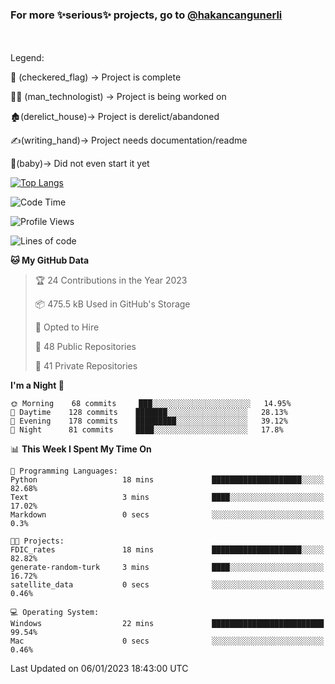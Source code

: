 ### For more ✨serious✨ projects, go to [@hakancangunerli](https://github.com/hakancangunerli)

<br>
<br>
Legend:

🏁 (checkered_flag) -> Project is complete

👨‍💻 (man_technologist)   -> Project is being worked on

🏚️(derelict_house)-> Project is derelict/abandoned

✍️(writing_hand)-> Project needs documentation/readme

👶(baby)-> Did not even start it yet

[![Top Langs](https://github-readme-stats.vercel.app/api/top-langs/?username=johngunerli&layout=compact&hide=tex,html,shell,assembly,C&langs_count=6&exclude_repo=2015-csharp)](https://github.com/anuraghazra/github-readme-stats)


<!--START_SECTION:waka-->
![Code Time](http://img.shields.io/badge/Code%20Time-379%20hrs%207%20mins-blue)

![Profile Views](http://img.shields.io/badge/Profile%20Views-3-blue)

![Lines of code](https://img.shields.io/badge/From%20Hello%20World%20I%27ve%20Written-9%20Thousand%20lines%20of%20code-blue)

**🐱 My GitHub Data** 

> 🏆 24 Contributions in the Year 2023
 > 
> 📦 475.5 kB Used in GitHub's Storage 
 > 
> 💼 Opted to Hire
 > 
> 📜 48 Public Repositories 
 > 
> 🔑 41 Private Repositories  
 > 
**I'm a Night 🦉** 

```text
🌞 Morning    68 commits     ███░░░░░░░░░░░░░░░░░░░░░░   14.95% 
🌆 Daytime    128 commits    ███████░░░░░░░░░░░░░░░░░░   28.13% 
🌃 Evening    178 commits    █████████░░░░░░░░░░░░░░░░   39.12% 
🌙 Night      81 commits     ████░░░░░░░░░░░░░░░░░░░░░   17.8%

```


📊 **This Week I Spent My Time On** 

```text
💬 Programming Languages: 
Python                   18 mins             ████████████████████░░░░░   82.68% 
Text                     3 mins              ████░░░░░░░░░░░░░░░░░░░░░   17.02% 
Markdown                 0 secs              ░░░░░░░░░░░░░░░░░░░░░░░░░   0.3%

🐱‍💻 Projects: 
FDIC_rates               18 mins             ████████████████████░░░░░   82.82% 
generate-random-turk     3 mins              ████░░░░░░░░░░░░░░░░░░░░░   16.72% 
satellite_data           0 secs              ░░░░░░░░░░░░░░░░░░░░░░░░░   0.46%

💻 Operating System: 
Windows                  22 mins             █████████████████████████   99.54% 
Mac                      0 secs              ░░░░░░░░░░░░░░░░░░░░░░░░░   0.46%

```


 Last Updated on 06/01/2023 18:43:00 UTC
<!--END_SECTION:waka-->


